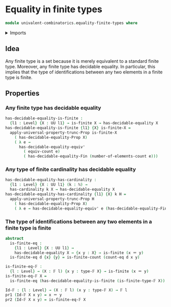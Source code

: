 # Equality in finite types

```agda
module univalent-combinatorics.equality-finite-types where
```

<details><summary>Imports</summary>

```agda
open import elementary-number-theory.natural-numbers

open import foundation.decidable-equality
open import foundation.dependent-pair-types
open import foundation.identity-types
open import foundation.propositional-truncations
open import foundation.universe-levels

open import univalent-combinatorics.counting
open import univalent-combinatorics.decidable-propositions
open import univalent-combinatorics.equality-standard-finite-types
open import univalent-combinatorics.finite-types
```

</details>

## Idea

Any finite type is a set because it is merely equivalent to a standard finite
type. Moreover, any finite type has decidable equality. In particular, this
implies that the type of identifications between any two elements in a finite
type is finite.

## Properties

### Any finite type has decidable equality

```agda
has-decidable-equality-is-finite :
  {l1 : Level} {X : UU l1} → is-finite X → has-decidable-equality X
has-decidable-equality-is-finite {l1} {X} is-finite-X =
  apply-universal-property-trunc-Prop is-finite-X
    ( has-decidable-equality-Prop X)
    ( λ e →
      has-decidable-equality-equiv'
        ( equiv-count e)
        ( has-decidable-equality-Fin (number-of-elements-count e)))
```

### Any type of finite cardinality has decidable equality

```agda
has-decidable-equality-has-cardinality :
  {l1 : Level} {X : UU l1} (k : ℕ) →
  has-cardinality k X → has-decidable-equality X
has-decidable-equality-has-cardinality {l1} {X} k H =
  apply-universal-property-trunc-Prop H
    ( has-decidable-equality-Prop X)
    ( λ e → has-decidable-equality-equiv' e (has-decidable-equality-Fin k))
```

### The type of identifications between any two elements in a finite type is finite

```agda
abstract
  is-finite-eq :
    {l1 : Level} {X : UU l1} →
    has-decidable-equality X → {x y : X} → is-finite (x ＝ y)
  is-finite-eq d {x} {y} = is-finite-count (count-eq d x y)

is-finite-eq-𝔽 :
  {l : Level} → (X : 𝔽 l) {x y : type-𝔽 X} → is-finite (x ＝ y)
is-finite-eq-𝔽 X =
  is-finite-eq (has-decidable-equality-is-finite (is-finite-type-𝔽 X))

Id-𝔽 : {l : Level} → (X : 𝔽 l) (x y : type-𝔽 X) → 𝔽 l
pr1 (Id-𝔽 X x y) = x ＝ y
pr2 (Id-𝔽 X x y) = is-finite-eq-𝔽 X
```
